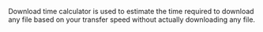 Download time calculator is used to estimate the time required to 
download any file based on your transfer speed without actually 
downloading any file. 
